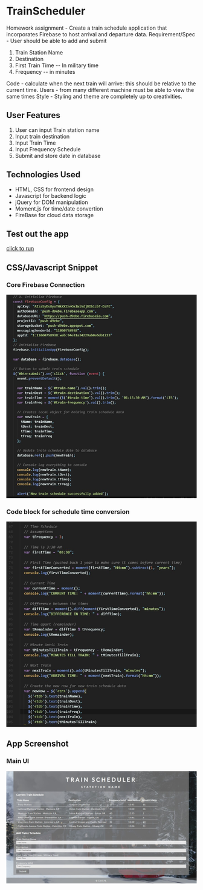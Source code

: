 # TrainScheduler
Homework assignment - Create a train schedule application that incorporates Firebase to host arrival and departure data.
Requirement/Spec - User should be able to add and submit 
1. Train Station Name
2. Destination
3. First Train Time -- In military time
4. Frequency -- in minutes

Code - calculate when the next train will arrive: this should be relative to the current time.
Users - from many different machine must be able to view the same times
Style - Styling and theme are completely up to creativities.

## User Features
1. User can input Train station name
2. Input train destination
3. Input Train Time
4. Input Frequency Schedule
5. Submit and store date in database

## Technologies Used
* HTML, CSS for frontend design
* Javascript for backend logic
* jQuery for DOM manipulation
* Moment.js for time/date convertion
* FireBase for cloud data storage

## Test out the app
[click to run](https://monksedo.github.io/TrainScheduler/)

## CSS/Javascript Snippet
### Core Firebase Connection 
![](img/tainscheduljs01.jpg)

### Code block for schedule time conversion
![](img/tainscheduljs02.jpg)

## App Screenshot
### Main UI
![](img/trainschedul01.jpg)
